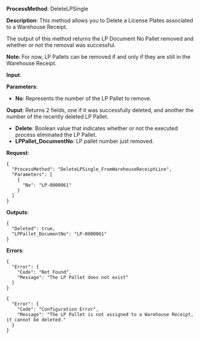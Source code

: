 **ProcessMethod**: DeleteLPSingle

**Description**:
This method allows you to Delete a License Plates associated to a Warehouse Receipt.

The output of this method returns the LP Document No Pallet removed and whether or not the removal was successful.

**Note**: For now, LP Pallets can be removed if and only if they are still in the Warehouse Receipt.

**Input**:

**Parameters**: 
-	**No**: Represents the number of the LP Pallet to remove.

**Ouput**: Returns 2 fields, one if it was successfully deleted, and another the number of the recently deleted LP Pallet.

-	**Delete**: Boolean value that indicates whether or not the executed process eliminated the LP Pallet.
-	**LPPallet_DocumentNo**: LP pallet number just removed.


**Request**:

```
{
  "ProcessMethod": "DeleteLPSingle_FromWarehouseReceiptLine",
  "Parameters": [
    {
      "No": "LP-0000061"
    }
  ]
}
```


**Outputs**:


```
{
  "Deleted": true,
  "LPPallet_DocumentNo": "LP-0000061"
}
```


**Errors**:

```
{
  "Error": {
    "Code": "Not Found",
    "Message": "The LP Pallet does not exist"
  }
}

{
  "Error": {
    "Code": "Configuration Error",
    "Message": "The LP Pallet is not assigned to a Warehouse Receipt, it cannot be deleted."
  }
}
```



